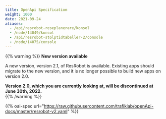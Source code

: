 ```yaml
---
title: OpenApi Specification
weight: 1000
date: 2021-09-24
aliases:
  - /api/resrobot-reseplanerare/konsol
  - /node/14049/konsol
  - /api/resrobot-stolptidtabeller-2/console
  - /node/14075/console
---
```


{{% warning %}}
**New version available**

A new version, version 2.1, of ResRobot is available. Existing apps should migrate to the new version, 
and it is no longer possible to build new apps on version 2.0.

**Version 2.0, which you are currently looking at, will be discontinued at June 30th, 2022.**   
{{% /warning %}}

{{% oai-spec url="https://raw.githubusercontent.com/trafiklab/openApi-docs/master/resrobot-v2.yaml" %}}